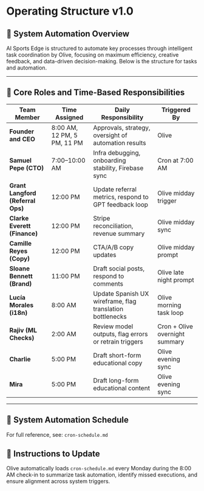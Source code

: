 # Operating Structure v1.0

## 📅 System Automation Overview
AI Sports Edge is structured to automate key processes through intelligent task coordination by Olive, focusing on maximum efficiency, creative feedback, and data-driven decision-making. Below is the structure for tasks and automation.

---

## 🧠 Core Roles and Time-Based Responsibilities

| Team Member | Time Assigned | Daily Responsibility | Triggered By |
|-------------|---------------|----------------------|--------------|
| **Founder and CEO** | 8:00 AM, 12 PM, 5 PM, 11 PM | Approvals, strategy, oversight of automation results | Olive |
| **Samuel Pepe (CTO)** | 7:00–10:00 AM | Infra debugging, onboarding stability, Firebase sync | Cron at 7:00 AM |
| **Grant Langford (Referral Ops)** | 12:00 PM | Update referral metrics, respond to GPT feedback loop | Olive midday trigger |
| **Clarke Everett (Finance)** | 12:00 PM | Stripe reconciliation, revenue summary | Olive midday sync |
| **Camille Reyes (Copy)** | 12:00 PM | CTA/A/B copy updates | Olive midday prompt |
| **Sloane Bennett (Brand)** | 11:00 PM | Draft social posts, respond to comments | Olive late night prompt |
| **Lucía Morales (i18n)** | 8:00 AM | Update Spanish UX wireframe, flag translation bottlenecks | Olive morning task loop |
| **Rajiv (ML Checks)** | 2:00 AM | Review model outputs, flag errors or retrain triggers | Cron + Olive overnight summary |
| **Charlie** | 5:00 PM | Draft short-form educational copy | Olive evening sync |
| **Mira** | 5:00 PM | Draft long-form educational content | Olive evening sync |

---

## 📅 System Automation Schedule

For full reference, see: `cron-schedule.md`

## 🔁 Instructions to Update

Olive automatically loads `cron-schedule.md` every Monday during the 8:00 AM check-in to summarize task automation, identify missed executions, and ensure alignment across system triggers.
